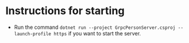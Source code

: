 # Instructions for starting


- Run the command `dotnet run --project GrpcPersonServer.csproj --launch-profile https` if you want to start the server.